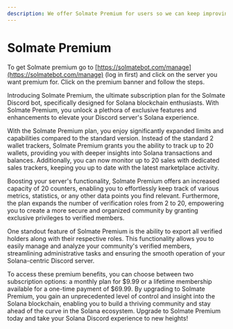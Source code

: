 ```yaml
---
description: We offer Solmate Premium for users so we can keep improving our features
---
```


# Solmate Premium

To get Solmate premium go to [https://solmatebot.com/manage](https://solmatebot.com/manage) (log in first) and click on the server you want premium for. Click on the premium banner and follow the steps.&#x20;

Introducing Solmate Premium, the ultimate subscription plan for the Solmate Discord bot, specifically designed for Solana blockchain enthusiasts. With Solmate Premium, you unlock a plethora of exclusive features and enhancements to elevate your Discord server's Solana experience.

With the Solmate Premium plan, you enjoy significantly expanded limits and capabilities compared to the standard version. Instead of the standard 2 wallet trackers, Solmate Premium grants you the ability to track up to 20 wallets, providing you with deeper insights into Solana transactions and balances. Additionally, you can now monitor up to 20 sales with dedicated sales trackers, keeping you up to date with the latest marketplace activity.

Boosting your server's functionality, Solmate Premium offers an increased capacity of 20 counters, enabling you to effortlessly keep track of various metrics, statistics, or any other data points you find relevant. Furthermore, the plan expands the number of verification roles from 2 to 20, empowering you to create a more secure and organized community by granting exclusive privileges to verified members.

One standout feature of Solmate Premium is the ability to export all verified holders along with their respective roles. This functionality allows you to easily manage and analyze your community's verified members, streamlining administrative tasks and ensuring the smooth operation of your Solana-centric Discord server.

To access these premium benefits, you can choose between two subscription options: a monthly plan for $9.99 or a lifetime membership available for a one-time payment of $69.99. By upgrading to Solmate Premium, you gain an unprecedented level of control and insight into the Solana blockchain, enabling you to build a thriving community and stay ahead of the curve in the Solana ecosystem. Upgrade to Solmate Premium today and take your Solana Discord experience to new heights!
